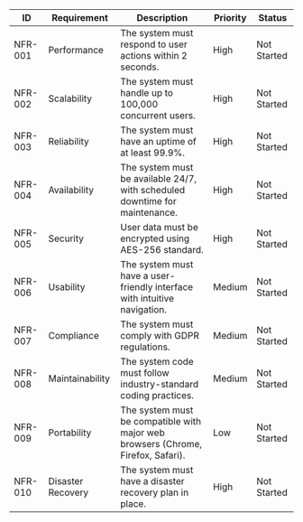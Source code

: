 | ID | Requirement                     | Description                                                      | Priority | Status      |
|----|---------------------------------|------------------------------------------------------------------|----------|-------------|
| NFR-001 | Performance                  | The system must respond to user actions within 2 seconds.         | High     | Not Started |
| NFR-002 | Scalability                  | The system must handle up to 100,000 concurrent users.            | High     | Not Started |
| NFR-003 | Reliability                  | The system must have an uptime of at least 99.9%.                  | High     | Not Started |
| NFR-004 | Availability                 | The system must be available 24/7, with scheduled downtime for maintenance. | High     | Not Started |
| NFR-005 | Security                     | User data must be encrypted using AES-256 standard.                | High     | Not Started |
| NFR-006 | Usability                    | The system must have a user-friendly interface with intuitive navigation. | Medium   | Not Started |
| NFR-007 | Compliance                   | The system must comply with GDPR regulations.                      | Medium   | Not Started |
| NFR-008 | Maintainability              | The system code must follow industry-standard coding practices.    | Medium   | Not Started |
| NFR-009 | Portability                  | The system must be compatible with major web browsers (Chrome, Firefox, Safari). | Low      | Not Started |
| NFR-010 | Disaster Recovery            | The system must have a disaster recovery plan in place.            | High     | Not Started |
